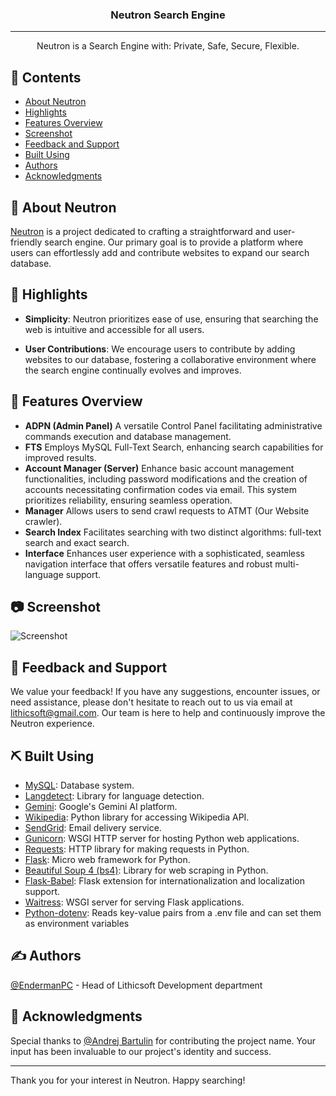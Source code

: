 <h3 align="center">Neutron Search Engine</h3>
<div align="center">
</div>

---

<p align="center"> Neutron is a Search Engine with: Private, Safe, Secure, Flexible.
    <br> 
</p>

## 📝 Contents

- [About Neutron](#about)
- [Highlights](#highlights)
- [Features Overview](#features)
- [Screenshot](#screenshot)
- [Feedback and Support](#feedback)
- [Built Using](#built_using)
- [Authors](#authors)
- [Acknowledgments](#acknowledgments)

## 🧐 About Neutron <a name="about"></a>

[Neutron](https://github.com/Lithicsoft/Neutron) is a project dedicated to crafting a straightforward and user-friendly search engine. Our primary goal is to provide a platform where users can effortlessly add and contribute websites to expand our search database.

## 🏁 Highlights <a name="highlights"></a>

- **Simplicity**: Neutron prioritizes ease of use, ensuring that searching the web is intuitive and accessible for all users.
  
- **User Contributions**: We encourage users to contribute by adding websites to our database, fostering a collaborative environment where the search engine continually evolves and improves.

## 🚀 Features Overview <a name="features"></a>

- **ADPN (Admin Panel)**
  A versatile Control Panel facilitating administrative commands execution and database management.
- **FTS**
  Employs MySQL Full-Text Search, enhancing search capabilities for improved results.
- **Account Manager (Server)**
  Enhance basic account management functionalities, including password modifications and the creation of accounts necessitating confirmation codes via email. This system prioritizes reliability, ensuring seamless operation.
- **Manager**
  Allows users to send crawl requests to ATMT (Our Website crawler).
- **Search Index**
  Facilitates searching with two distinct algorithms: full-text search and exact search.
- **Interface**
  Enhances user experience with a sophisticated, seamless navigation interface that offers versatile features and robust multi-language support.

## 📷 Screenshot <a name="screenshot"></a>
![Screenshot](https://i.imgur.com/JZHGRR2.png)

## 📢 Feedback and Support <a name="feedback"></a>

We value your feedback! If you have any suggestions, encounter issues, or need assistance, please don't hesitate to reach out to us via email at lithicsoft@gmail.com. Our team is here to help and continuously improve the Neutron experience.

## ⛏️ Built Using <a name="built_using"></a>

- [MySQL](https://www.mysql.com/): Database system.
- [Langdetect](https://pypi.org/project/langdetect/): Library for language detection.
- [Gemini](https://gemini.google.com/): Google's Gemini AI platform.
- [Wikipedia](https://pypi.org/project/wikipedia/): Python library for accessing Wikipedia API.
- [SendGrid](https://sendgrid.com/): Email delivery service.
- [Gunicorn](https://gunicorn.org/): WSGI HTTP server for hosting Python web applications.
- [Requests](https://docs.python-requests.org/en/latest/): HTTP library for making requests in Python.
- [Flask](https://flask.palletsprojects.com/en/2.1.x/): Micro web framework for Python.
- [Beautiful Soup 4 (bs4)](https://www.crummy.com/software/BeautifulSoup/bs4/doc/): Library for web scraping in Python.
- [Flask-Babel](https://github.com/python-babel/flask-babel): Flask extension for internationalization and localization support.
- [Waitress](https://github.com/Pylons/waitress): WSGI server for serving Flask applications.
- [Python-dotenv](https://github.com/theskumar/python-dotenv): Reads key-value pairs from a .env file and can set them as environment variables

## ✍️ Authors <a name="authors"></a>

[@EndermanPC](https://github.com/EndermanPC) - Head of Lithicsoft Development department

## 🎉 Acknowledgments <a name="acknowledgments"></a>

Special thanks to [@Andrej Bartulin](https://github.com/Andrej123456789/) for contributing the project name. Your input has been invaluable to our project's identity and success.

---
Thank you for your interest in Neutron. Happy searching!
